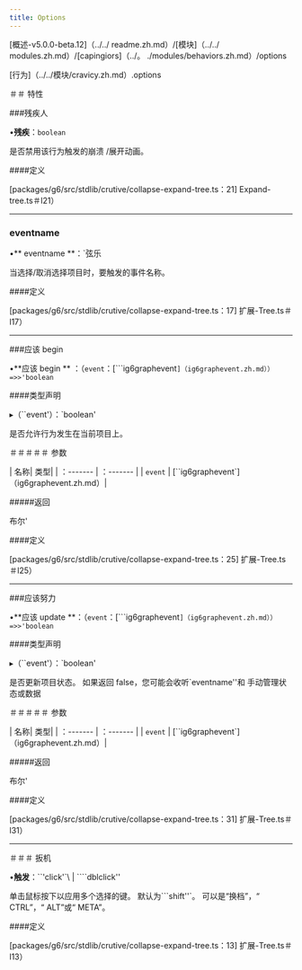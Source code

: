 ```yaml
---
title: Options
---
```


[概述-v5.0.0-beta.12]（../../ readme.zh.md）/[模块]（../../ modules.zh.md）/[capingiors]（../。 ./modules/behaviors.zh.md）/options

[行为]（../../模块/cravicy.zh.md）.options

＃＃ 特性

###残疾人

•**残疾**：`boolean`

是否禁用该行为触发的崩溃 /展开动画。

####定义

[packages/g6/src/stdlib/crutive/collapse-expand-tree.ts：21] Expand-tree.ts＃l21）

---

### eventname

•** eventname **：`弦乐

当选择/取消选择项目时，要触发的事件名称。

####定义

[packages/g6/src/stdlib/crutive/collapse-expand-tree.ts：17] 扩展-Tree.ts＃l17）

---

###应该 begin

•**应该 begin ** ：（`event`：[```ig6graphevent`]（ig6graphevent.zh.md））=>>'boolean`

####类型声明

▸（``event'）：`boolean'

是否允许行为发生在当前项目上。

＃＃＃＃＃ 参数

| 名称| 类型|
| ：------- | ：------- |
| `event` | [``ig6graphevent`]（ig6graphevent.zh.md）|

#####返回

布尔'

####定义

[packages/g6/src/stdlib/crutive/collapse-expand-tree.ts：25] 扩展-Tree.ts＃l25）

---

###应该努力

•**应该 update **：（`event`：[```ig6graphevent`]（ig6graphevent.zh.md））=>>'boolean`

####类型声明

▸（``event'）：`boolean'

是否更新项目状态。
如果返回 false，您可能会收听`eventname''和
手动管理状态或数据

＃＃＃＃＃ 参数

| 名称| 类型|
| ：------- | ：------- |
| `event` | [``ig6graphevent`]（ig6graphevent.zh.md）|

#####返回

布尔'

####定义

[packages/g6/src/stdlib/crutive/collapse-expand-tree.ts：31] 扩展-Tree.ts＃l31）

---

＃＃＃ 扳机

•**触发**：``'click'`\ | ````dblclick''

单击鼠标按下以应用多个选择的键。
默认为```shift''`。
可以是“换档”，“ CTRL”，“ ALT”或“ META”。

####定义

[packages/g6/src/stdlib/crutive/collapse-expand-tree.ts：13] 扩展-Tree.ts＃l13）
